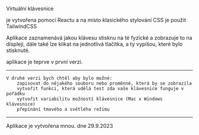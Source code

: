 Virtuální klávesnice

je vytvořena pomocí Reactu a na místo klasického stylování CSS je použit TailwindCSS

Aplikace zaznamenává jakou klávesu stisknu na té fyzické a zobrazuje to na displeji,
dále také lze klikat na jednotlivá tlačítka, a ty vypíšou, které bylo stisknuté.

aplikace je teprve v první verzi.

_____________________________________________
    V druhé verzi bych chtěl aby bylo možné:
        zapisovat do nějakého souboru nebo proměnné, která by se zobrazila
        vytvořit funkci, která udělá test zda vaše klávesnice funguje v pořádku
        vytvořit variabilitu možností klávesnice (Mac x Windows klávesnice)
        přepínání tmavého a světlého režimu 

____________________________
Aplikace je vytvořena mnou.
dne 29.9.2023
